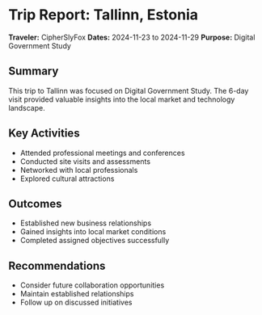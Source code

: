 # Trip Report: Tallinn, Estonia

**Traveler:** CipherSlyFox
**Dates:** 2024-11-23 to 2024-11-29
**Purpose:** Digital Government Study

## Summary
This trip to Tallinn was focused on Digital Government Study. The 6-day visit provided valuable insights into the local market and technology landscape.

## Key Activities
- Attended professional meetings and conferences
- Conducted site visits and assessments
- Networked with local professionals
- Explored cultural attractions

## Outcomes
- Established new business relationships
- Gained insights into local market conditions
- Completed assigned objectives successfully

## Recommendations
- Consider future collaboration opportunities
- Maintain established relationships
- Follow up on discussed initiatives
